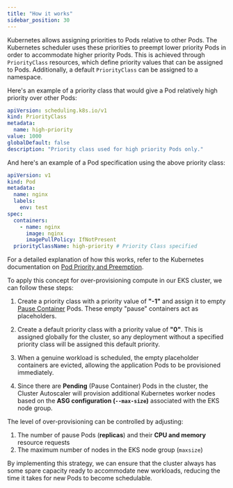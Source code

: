 ```yaml
---
title: "How it works"
sidebar_position: 30
---
```


Kubernetes allows assigning priorities to Pods relative to other Pods. The Kubernetes scheduler uses these priorities to preempt lower priority Pods in order to accommodate higher priority Pods. This is achieved through `PriorityClass` resources, which define priority values that can be assigned to Pods. Additionally, a default `PriorityClass` can be assigned to a namespace.

Here's an example of a priority class that would give a Pod relatively high priority over other Pods:

```yaml
apiVersion: scheduling.k8s.io/v1
kind: PriorityClass
metadata:
  name: high-priority
value: 1000
globalDefault: false
description: "Priority class used for high priority Pods only."
```

And here's an example of a Pod specification using the above priority class:

```yaml
apiVersion: v1
kind: Pod
metadata:
  name: nginx
  labels:
    env: test
spec:
  containers:
    - name: nginx
      image: nginx
      imagePullPolicy: IfNotPresent
  priorityClassName: high-priority # Priority Class specified
```

For a detailed explanation of how this works, refer to the Kubernetes documentation on [Pod Priority and Preemption](https://kubernetes.io/docs/concepts/scheduling-eviction/Pod-priority-preemption/).

To apply this concept for over-provisioning compute in our EKS cluster, we can follow these steps:

1. Create a priority class with a priority value of **"-1"** and assign it to empty [Pause Container](https://www.ianlewis.org/en/almighty-pause-container) Pods. These empty "pause" containers act as placeholders.

2. Create a default priority class with a priority value of **"0"**. This is assigned globally for the cluster, so any deployment without a specified priority class will be assigned this default priority.

3. When a genuine workload is scheduled, the empty placeholder containers are evicted, allowing the application Pods to be provisioned immediately.

4. Since there are **Pending** (Pause Container) Pods in the cluster, the Cluster Autoscaler will provision additional Kubernetes worker nodes based on the **ASG configuration (`--max-size`)** associated with the EKS node group.

The level of over-provisioning can be controlled by adjusting:

1. The number of pause Pods (**replicas**) and their **CPU and memory** resource requests
2. The maximum number of nodes in the EKS node group (`maxsize`)

By implementing this strategy, we can ensure that the cluster always has some spare capacity ready to accommodate new workloads, reducing the time it takes for new Pods to become schedulable.
